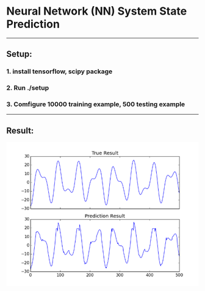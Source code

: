 # Neural Network (NN) System State Prediction
---
## Setup:
### 1. install tensorflow, scipy package
### 2. Run ./setup
### 3. Comfigure 10000 training example, 500 testing example
---
## Result:
![Alt text](/README/NNPrediction.png?raw=true "Ture Result VS NN Prediction Result")